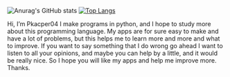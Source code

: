 ![Anurag's GitHub stats](https://github-readme-stats.vercel.app/api?username=Pkacper04&count_private=true&theme=radical)  [![Top Langs](https://github-readme-stats.vercel.app/api/top-langs/?username=Pkacper04&count_private=true&theme=radical)](https://github.com/anuraghazra/github-readme-stats)


Hi, I’m Pkacper04
I make programs in python, and I hope to study more about this programming language.
My apps are for sure easy to make and have a lot of problems, but this helps me to learn more and more and what to improve.
If you want to say something that I do wrong go ahead I want to listen to all your opinions, and maybe you can help by a little, and it would be really nice.
So I hope you will like my apps and help me improve more. Thanks.

<!---
Pkacper04/Pkacper04 is a ✨ special ✨ repository because its `README.md` (this file) appears on your GitHub profile.
You can click the Preview link to take a look at your changes.
--->
